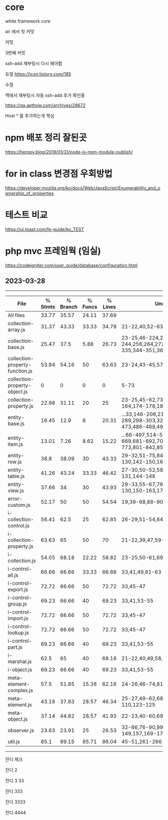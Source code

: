 # core
white framework core

air 에서 첫  커밋

커밋

3번째 커밋


ssh-add 재부팅시 다시 해야함


듀얼
https://jcon.tistory.com/185

수정



맥에서 재부팅시 자동 ssh-add 추가 확인중

https://qa.apthow.com/archives/28672

Host * 를 추가하는게 핵심


# npm 배포 정리 잘된곳
https://heropy.blog/2019/01/31/node-js-npm-module-publish/


# for in class 변경점 우회방법
https://developer.mozilla.org/ko/docs/Web/JavaScript/Enumerability_and_ownership_of_properties


# 테스트 비교 
https://ui.toast.com/fe-guide/ko_TEST

# php mvc 프레임웍 (임실)
https://codeigniter.com/user_guide/database/configuration.html

## 2023-03-28
----------------------------------------
File                                     | % Stmts | % Branch | % Funcs | % Lines | Uncovered Line #s                                                           
-----------------------------------------|---------|----------|---------|---------|--
All files                        |   33.77 |    35.57 |   24.11 |   37.69 |                                                                                                       
 collection-array.js             |   31.37 |    43.33 |   33.33 |   34.78 | 21-22,40,52-63,75-93,103-112,124-126                                                                  
 collection-base.js              |   25.47 |     37.5 |    5.88 |   26.73 | 23-25,46-224,233-244,256,264,272,280,288,296,304,313,325-335,344-351,360,369,381-383                  
 collection-property-function.js |   53.84 |    54.16 |      50 |   63.63 | 23-24,43-45,57-60,73                                                                                  
 collection-property-object.js   |       0 |        0 |       0 |       0 | 5-73                                                                                                  
 collection-property.js          |   22.98 |    31.11 |      20 |      25 | 23-25,45-62,73-93,104-143,152-164,174-178,187,200-202                                                 
 entity-base.js                  |   16.45 |     12.9 |       8 |   20.31 | ...33,146-206,219-254,259-261,273,281-289,298-303,321-395,405-407,422-473,486-489,497-498,503,516-517 
 entity-item.js                  |   13.01 |     7.26 |    8.62 |   15.22 | ...66-497,514-526,565-620,637-650,666-669,681-692,702-703,722,735-749,766-773,801-842,851-856,874-882 
 entity-row.js                   |    38.8 |    38.09 |      30 |   43.33 | 29-32,51-75,84-86,94-96,104-112,128-130,142-150,163-167                                               
 entity-table.js                 |   41.26 |    43.24 |   33.33 |   46.42 | 27-30,50-52,58-60,73-85,102-104,117-131,144-148                                                       
 entity-view.js                  |   37.66 |       34 |      30 |   43.93 | 29-33,55-67,76-77,82-84,97-112,128-130,150-163,176-180                                                
 error-custom.js                 |   52.17 |       50 |      50 |   54.54 | 19,39-68,88-90                                                                                        
 i-collection-control.js         |   56.41 |     62.5 |      25 |   62.85 | 26-29,51-54,64,72,80,88,96,108-110                                                                    
 i-collection-property.js        |   63.63 |       65 |      50 |      70 | 21-22,39,47,59-61                                                                                     
 i-collection.js                 |   54.05 |    68.18 |   22.22 |   58.82 | 23-25,50-61,69,77,85,93,101,109,121-123                                                               
 i-control-all.js                |   66.66 |    66.66 |   33.33 |   66.66 | 33,41,49,61-63                                                                                        
 i-control-export.js             |   72.72 |    66.66 |      50 |   72.72 | 33,45-47                                                                                              
 i-control-group.js              |   69.23 |    66.66 |      40 |   69.23 | 33,41,53-55                                                                                           
 i-control-import.js             |   72.72 |    66.66 |      50 |   72.72 | 33,45-47                                                                                              
 i-control-lookup.js             |   72.72 |    66.66 |      50 |   72.72 | 33,45-47                                                                                              
 i-control-part.js               |   69.23 |    66.66 |      40 |   69.23 | 33,41,53-55                                                                                           
 i-marshal.js                    |    62.5 |       65 |      40 |   68.18 | 21-22,40,49,58,70-72                                                                                  
 i-object.js                     |   69.23 |    66.66 |      40 |   69.23 | 33,41,53-55                                                                                           
 meta-element-complex.js         |    57.5 |    51.85 |   15.38 |   62.16 | 24-26,46-74,81-83,105-107                                                                             
 meta-element.js                 |   43.18 |    37.83 |   28.57 |   46.34 | 25-27,49-62,68-70,79,88-91,101-110,123-125                                                            
 meta-object.js                  |   37.14 |    44.82 |   28.57 |   41.93 | 22-23,40-60,69-71,80-90,102-104                                                                       
 observer.js                     |   23.63 |    23.91 |      25 |   26.53 | 32-66,76-90,99-106,120-123,132-149,157,169-171                                                        
 util.js                         |    85.1 |    89.15 |   85.71 |   86.04 | 45-51,261-266    
----------------------------------------

잔디 체크

잔디 2

잔디 3 33

잔디 333

잔디 3333

잔디 4444